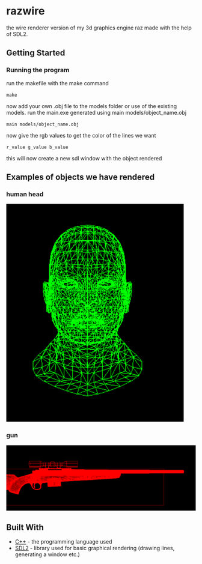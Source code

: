 # razwire

the wire renderer version of my 3d graphics engine raz made with the help of SDL2.

## Getting Started

### Running the program


run the makefile with the make command

```console
make
```
now add your own .obj file to the models folder or use of the existing models. run the main.exe generated using main models/object_name.obj

```console
main models/object_name.obj
```

now give the rgb values to get the color of the lines we want

```console
r_value g_value b_value
```
this will now create a new sdl window with the object rendered

## Examples of objects we have rendered


### human head 
![man](assets/man.png)

### gun 
![gun](assets/gun.png)


## Built With

* [C++](https://isocpp.org/) - the programming language used
* [SDL2](https://www.libsdl.org/) - library used for basic graphical rendering (drawing lines, generating a window etc.)


